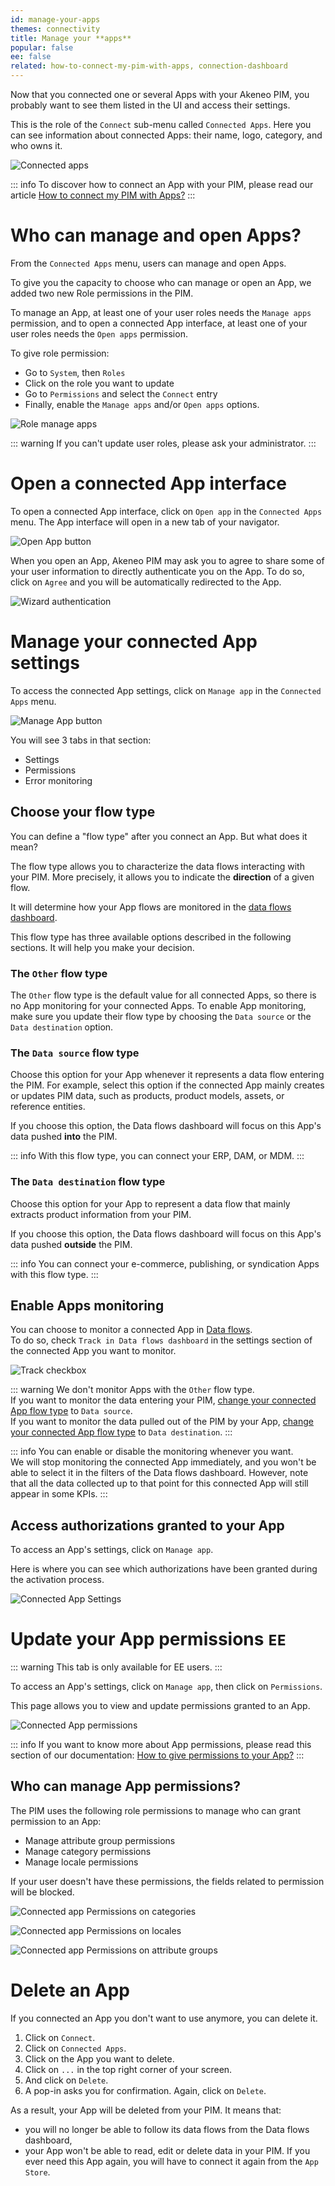 ```yaml
---
id: manage-your-apps
themes: connectivity
title: Manage your **apps**
popular: false
ee: false
related: how-to-connect-my-pim-with-apps, connection-dashboard
---
```


Now that you connected one or several Apps with your Akeneo PIM, you probably want to see them listed in the UI and access their settings.

This is the role of the `Connect` sub-menu called `Connected Apps`. Here you can see information about connected Apps: their name, logo, category, and who owns it.

![Connected apps](../img/connected-apps.png) 

::: info
To discover how to connect an App with your PIM, please read our article [How to connect my PIM with Apps?](how-to-connect-my-pim-with-apps.html)
:::


# Who can manage and open Apps?

From the `Connected Apps` menu, users can manage and open Apps.

To give you the capacity to choose who can manage or open an App, we added two new Role permissions in the PIM. 

To manage an App, at least one of your user roles needs the `Manage apps` permission, and to open a connected App interface, at least one of your user roles needs the `Open apps` permission.

To give role permission: 
- Go to `System`, then `Roles`
- Click on the role you want to update
- Go to `Permissions` and select the `Connect` entry
- Finally, enable the `Manage apps` and/or `Open apps` options.

![Role manage apps](../img/role-manage-apps.png) 

::: warning
If you can't update user roles, please ask your administrator. 
:::

# Open a connected App interface
To open a connected App interface, click on `Open app` in the `Connected Apps` menu. 
The App interface will open in a new tab of your navigator. 

![Open App button](../img/app-card-open.png) 

When you open an App, Akeneo PIM may ask you to agree to share some of your user information to directly authenticate you on the App. To do so, click on `Agree` and you will be automatically redirected to the App.

![Wizard authentication](../img/wizard-authentication.png) 

 
# Manage your connected App settings

To access the connected App settings, click on `Manage app` in the `Connected Apps` menu. 

![Manage App button](../img/app-card-manage.png) 

You will see 3 tabs in that section: 
- Settings
- Permissions
- Error monitoring

## Choose your flow type

You can define a "flow type" after you connect an App. But what does it mean?

The flow type allows you to characterize the data flows interacting with your PIM. More precisely, it allows you to indicate the **direction** of a given flow.

It will determine how your App flows are monitored in the [data flows dashboard](connection-dashboard.html).

This flow type has three available options described in the following sections. It will help you make your decision.

### The `Other` flow type

The `Other` flow type is the default value for all connected Apps, so there is no App monitoring for your connected Apps. To enable App monitoring, make sure you update their flow type by choosing the `Data source` or the `Data destination` option.

### The `Data source` flow type

Choose this option for your App whenever it represents a data flow entering the PIM. For example, select this option if the connected App mainly creates or updates PIM data, such as products, product models, assets, or reference entities.

If you choose this option, the Data flows dashboard will focus on this App's data pushed **into** the PIM.

::: info
With this flow type, you can connect your ERP, DAM, or MDM.
:::

### The `Data destination` flow type

Choose this option for your App to represent a data flow that mainly extracts product information from your PIM.

If you choose this option, the Data flows dashboard will focus on this App's data pushed **outside** the PIM.

::: info
You can connect your e-commerce, publishing, or syndication Apps with this flow type.
:::

## Enable Apps monitoring

You can choose to monitor a connected App in [Data flows](connection-dashboard.html).  
To do so, check `Track in Data flows dashboard` in the settings section of the connected App you want to monitor.

<img class="img-responsive in-article" alt="Track checkbox" src="../img/track-checkbox.png" style="max-width: 250px;">

::: warning
We don't monitor Apps with the `Other` flow type.  
If you want to monitor the data entering your PIM, [change your connected App flow type](#choose-your-flow-type) to `Data source`.  
If you want to monitor the data pulled out of the PIM by your App, [change your connected App flow type](#choose-your-flow-type) to `Data destination`.
:::

::: info
You can enable or disable the monitoring whenever you want.  
We will stop monitoring the connected App immediately, and you won't be able to select it in the filters of the Data flows dashboard. However, note that all the data collected up to that point for this connected App will still appear in some KPIs.
:::


## Access authorizations granted to your App

To access an App's settings, click on `Manage app`. 

Here is where you can see which authorizations have been granted during the activation process.

![Connected App Settings](../img/connected-app-settings.png)


# Update your App permissions `EE`

::: warning
This tab is only available for EE users.
:::

To access an App's settings, click on `Manage app`, then click on `Permissions`.

This page allows you to view and update permissions granted to an App.

![Connected App permissions](../img/connected-app-permissions.png) 

::: info
If you want to know more about App permissions, please read this section of our documentation: [How to give permissions to your App?](how-to-connect-my-pim-with-apps.html#how-to-give-permissions-to-your-app-ee-only) 
:::


## Who can manage App permissions?

The PIM uses the following role permissions to manage who can grant permission to an App: 

- Manage attribute group permissions
- Manage category permissions
- Manage locale permissions

If your user doesn't have these permissions, the fields related to permission will be blocked. 

![Connected app Permissions on categories](../img/connected-app-permissions-categories.png)

![Connected app Permissions on locales](../img/connected-app-permissions-locales.png)

![Connected app Permissions on attribute groups](../img/connected-app-permissions-att-groups.png)

# Delete an App

If you connected an App you don't want to use anymore, you can delete it.

1. Click on `Connect`.
2. Click on `Connected Apps`.
3. Click on the App you want to delete.
4. Click on `...` in the top right corner of your screen.
5. And click on `Delete`.
6. A pop-in asks you for confirmation. Again, click on `Delete`.

As a result, your App will be deleted from your PIM. It means that:

- you will no longer be able to follow its data flows from the Data flows dashboard,
- your App won't be able to read, edit or delete data in your PIM. If you ever need this App again, you will have to connect it again from the `App Store`.